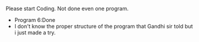 Please start Coding.
Not done even one program.
- Program 6:Done
- I don't know the proper structure of the program that Gandhi sir told but i just made a try.

